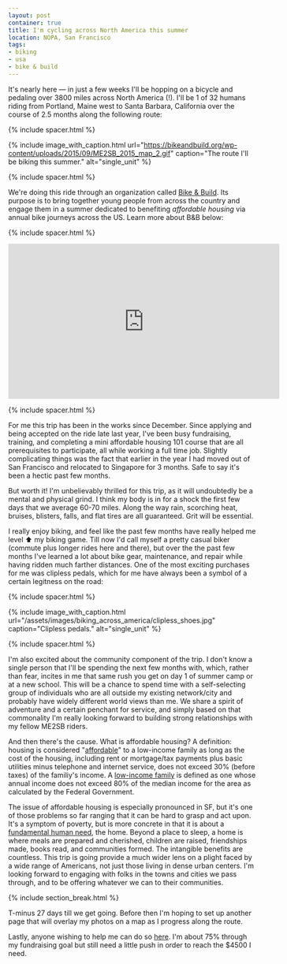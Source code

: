 ```yaml
---
layout: post
container: true
title: I'm cycling across North America this summer
location: NOPA, San Francisco
tags:
- biking
- usa
- bike & build
---
```


It's nearly here — in just a few weeks I'll be hopping on a bicycle and pedaling over
3800 miles across North America (!). I'll be 1 of 32 humans riding from Portland, Maine west
to Santa Barbara, California over the course of 2.5 months along the following route:

{% include spacer.html %}

{% include image_with_caption.html url="https://bikeandbuild.org/wp-content/uploads/2015/09/ME2SB_2015_map_2.gif" caption="The route I'll be biking this summer." alt="single_unit" %}

{% include spacer.html %}

We're doing this ride through an organization called [Bike & Build](http://bikeandbuild.org/).
Its purpose is to bring together young people from across the country and engage them in a summer
dedicated to benefiting *affordable housing* via annual bike journeys across the US. Learn more
about B&B below:

{% include spacer.html %}

<iframe
  width="550"
  height="315"
  src="https://www.youtube.com/embed/7mmSN7J38Xg" frameborder="0" allowfullscreen></iframe
>

{% include spacer.html %}

For me this trip has been in the works since December. Since applying and being accepted on the ride
late last year, I've been busy fundraising, training, and completing a mini affordable housing 101
course that are all prerequisites to participate, all while working a full time job. Slightly complicating
things was the fact that earlier in the year I had moved out of San Francisco and relocated to
Singapore for 3 months. Safe to say it's been a hectic past few months.

But worth it! I'm unbelievably thrilled for this trip, as it will undoubtedly be a mental and physical
grind. I think my body is in for a shock the first few days that we average 60-70 miles. Along
the way rain, scorching heat, bruises, blisters, falls, and flat tires are all guaranteed. Grit will
be essential.

I really enjoy biking, and feel like the past few months have really helped me level ⬆️ my
biking game. Till now I'd call myself a pretty casual biker (commute plus longer rides here and there),
but over the the past few months I've learned a lot about bike gear, maintenance, and repair while
having ridden much farther distances. One of the most exciting purchases for me was clipless pedals,
which for me have always been a symbol of a certain legitness on the road:

{% include spacer.html %}

{% include image_with_caption.html url="/assets/images/biking_across_america/clipless_shoes.jpg" caption="Clipless pedals." alt="single_unit" %}

{% include spacer.html %}

I'm also excited about the community component of the trip. I don't know a single person that I'll
be spending the next few months with, which, rather than fear, incites in me that same rush you get
on day 1 of summer camp or at a new school. This will be a chance to spend time with a self-selecting
group of individuals who are all outside my existing network/city and probably have widely different
world views than me. We share a spirit of adventure and a certain penchant for service, and simply
based on that commonality I'm really looking forward to building strong relationships with my fellow
ME2SB riders.

And then there's the cause. What is affordable housing? A definition: housing is considered
"<u>affordable</u>" to a low-income family as long as the cost of the housing, including rent or
mortgage/tax payments plus basic utilities minus telephone and internet service, does not exceed
30% (before taxes) of the familiy's income. A <u>low-income family</u> is defined as one whose
annual income does not exceed 80% of the median income for the area as calculated by the Federal
Government.

The issue of affordable housing is especially pronounced in SF, but it's one of those problems so far ranging
that it can be hard to grasp and act upon. It's a symptom of poverty, but is more concrete in that it
is about a [fundamental human need](https://en.wikipedia.org/wiki/Maslow%27s_hierarchy_of_needs), the home.
Beyond a place to sleep, a home is where meals are prepared and cherished, children are raised, friendships
made, books read, and communities formed. The intangible benefits are countless. This trip is
going provide a much wider lens on a plight faced by a wide range of Americans, not just those living
in dense urban centers. I'm looking forward to engaging with folks in the towns and cities we pass through,
and to be offering whatever we can to their communities.

{% include section_break.html %}

T-minus 27 days till we get going. Before then I'm hoping to set up another page that will overlay
my photos on a map as I progress along the route.

Lastly, anyone wishing to help me can do so [here](http://classic.bikeandbuild.org/cms/component/option,com_wrapper/Itemid,118/?item_name_1=8758). I'm about
75% through my fundraising goal but still need a little push in order to reach the $4500 I need.

